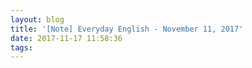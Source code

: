 ```yaml
---
layout: blog
title: '[Note] Everyday English - November 11, 2017'
date: 2017-11-17 11:58:36
tags:
---
```

